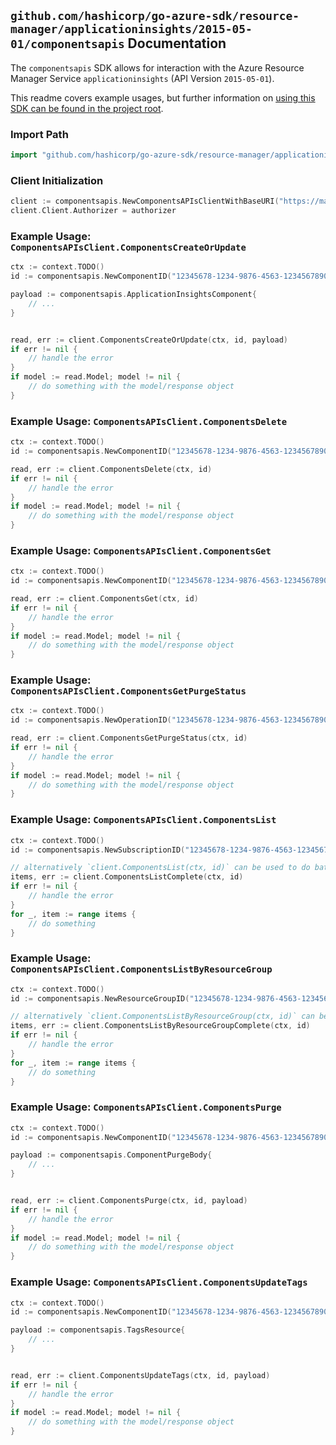 
## `github.com/hashicorp/go-azure-sdk/resource-manager/applicationinsights/2015-05-01/componentsapis` Documentation

The `componentsapis` SDK allows for interaction with the Azure Resource Manager Service `applicationinsights` (API Version `2015-05-01`).

This readme covers example usages, but further information on [using this SDK can be found in the project root](https://github.com/hashicorp/go-azure-sdk/tree/main/docs).

### Import Path

```go
import "github.com/hashicorp/go-azure-sdk/resource-manager/applicationinsights/2015-05-01/componentsapis"
```


### Client Initialization

```go
client := componentsapis.NewComponentsAPIsClientWithBaseURI("https://management.azure.com")
client.Client.Authorizer = authorizer
```


### Example Usage: `ComponentsAPIsClient.ComponentsCreateOrUpdate`

```go
ctx := context.TODO()
id := componentsapis.NewComponentID("12345678-1234-9876-4563-123456789012", "example-resource-group", "componentValue")

payload := componentsapis.ApplicationInsightsComponent{
	// ...
}


read, err := client.ComponentsCreateOrUpdate(ctx, id, payload)
if err != nil {
	// handle the error
}
if model := read.Model; model != nil {
	// do something with the model/response object
}
```


### Example Usage: `ComponentsAPIsClient.ComponentsDelete`

```go
ctx := context.TODO()
id := componentsapis.NewComponentID("12345678-1234-9876-4563-123456789012", "example-resource-group", "componentValue")

read, err := client.ComponentsDelete(ctx, id)
if err != nil {
	// handle the error
}
if model := read.Model; model != nil {
	// do something with the model/response object
}
```


### Example Usage: `ComponentsAPIsClient.ComponentsGet`

```go
ctx := context.TODO()
id := componentsapis.NewComponentID("12345678-1234-9876-4563-123456789012", "example-resource-group", "componentValue")

read, err := client.ComponentsGet(ctx, id)
if err != nil {
	// handle the error
}
if model := read.Model; model != nil {
	// do something with the model/response object
}
```


### Example Usage: `ComponentsAPIsClient.ComponentsGetPurgeStatus`

```go
ctx := context.TODO()
id := componentsapis.NewOperationID("12345678-1234-9876-4563-123456789012", "example-resource-group", "componentValue", "purgeIdValue")

read, err := client.ComponentsGetPurgeStatus(ctx, id)
if err != nil {
	// handle the error
}
if model := read.Model; model != nil {
	// do something with the model/response object
}
```


### Example Usage: `ComponentsAPIsClient.ComponentsList`

```go
ctx := context.TODO()
id := componentsapis.NewSubscriptionID("12345678-1234-9876-4563-123456789012")

// alternatively `client.ComponentsList(ctx, id)` can be used to do batched pagination
items, err := client.ComponentsListComplete(ctx, id)
if err != nil {
	// handle the error
}
for _, item := range items {
	// do something
}
```


### Example Usage: `ComponentsAPIsClient.ComponentsListByResourceGroup`

```go
ctx := context.TODO()
id := componentsapis.NewResourceGroupID("12345678-1234-9876-4563-123456789012", "example-resource-group")

// alternatively `client.ComponentsListByResourceGroup(ctx, id)` can be used to do batched pagination
items, err := client.ComponentsListByResourceGroupComplete(ctx, id)
if err != nil {
	// handle the error
}
for _, item := range items {
	// do something
}
```


### Example Usage: `ComponentsAPIsClient.ComponentsPurge`

```go
ctx := context.TODO()
id := componentsapis.NewComponentID("12345678-1234-9876-4563-123456789012", "example-resource-group", "componentValue")

payload := componentsapis.ComponentPurgeBody{
	// ...
}


read, err := client.ComponentsPurge(ctx, id, payload)
if err != nil {
	// handle the error
}
if model := read.Model; model != nil {
	// do something with the model/response object
}
```


### Example Usage: `ComponentsAPIsClient.ComponentsUpdateTags`

```go
ctx := context.TODO()
id := componentsapis.NewComponentID("12345678-1234-9876-4563-123456789012", "example-resource-group", "componentValue")

payload := componentsapis.TagsResource{
	// ...
}


read, err := client.ComponentsUpdateTags(ctx, id, payload)
if err != nil {
	// handle the error
}
if model := read.Model; model != nil {
	// do something with the model/response object
}
```

